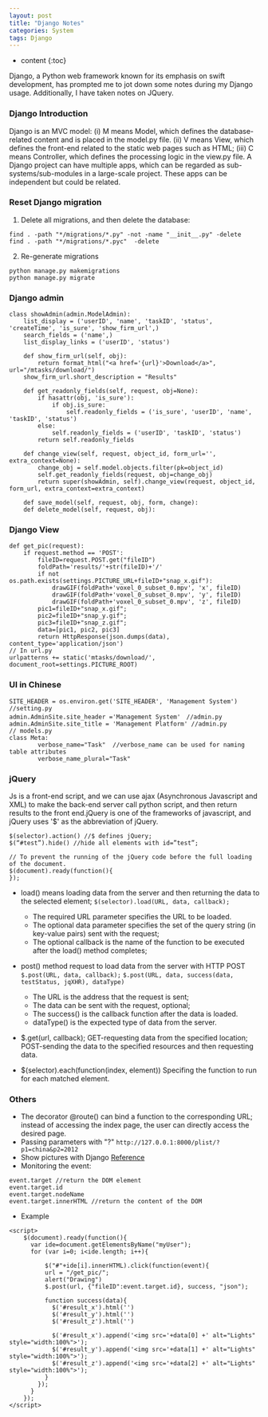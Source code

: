 ```yaml
---
layout: post
title: "Django Notes"
categories: System
tags: Django
--- 
```


* content
{:toc}

Django, a Python web framework known for its emphasis on swift development, has prompted me to jot down some notes during my Django usage. Additionally, I have taken notes on JQuery.




### **Django Introduction**

Django is an MVC model: (i) M means Model, which defines the database-related content and is placed in the model.py file. (ii) V means View, which defines the front-end related to the static web pages such as HTML; (iii) C means Controller, which defines the processing logic in the view.py file. A Django project can have multiple apps, which can be regarded as sub-systems/sub-modules in a large-scale project. These apps can be independent but could be related.

### **Reset Django migration**

1. Delete all migrations, and then delete the database:
```
find . -path "*/migrations/*.py" -not -name "__init__.py" -delete
find . -path "*/migrations/*.pyc"  -delete
```

2. Re-generate migrations
```
python manage.py makemigrations
python manage.py migrate
```

### **Django admin**

```
class showAdmin(admin.ModelAdmin):
    list_display = ('userID', 'name', 'taskID', 'status', 'createTime', 'is_sure', 'show_firm_url',)
    search_fields = ('name',)
    list_display_links = ('userID', 'status')

    def show_firm_url(self, obj):
        return format_html("<a href='{url}'>Download</a>", url="/mtasks/download/")
    show_firm_url.short_description = "Results"

    def get_readonly_fields(self, request, obj=None):
        if hasattr(obj, 'is_sure'):
            if obj.is_sure:
                self.readonly_fields = ('is_sure', 'userID', 'name', 'taskID', 'status')
        else:
            self.readonly_fields = ('userID', 'taskID', 'status')
        return self.readonly_fields
 
    def change_view(self, request, object_id, form_url='', extra_context=None):
        change_obj = self.model.objects.filter(pk=object_id)
        self.get_readonly_fields(request, obj=change_obj)
        return super(showAdmin, self).change_view(request, object_id, form_url, extra_context=extra_context)

    def save_model(self, request, obj, form, change):
    def delete_model(self, request, obj):
```

### **Django View**

```
def get_pic(request):
    if request.method == 'POST':
        fileID=request.POST.get("fileID")
        foldPath='results/'+str(fileID)+'/'
        if not os.path.exists(settings.PICTURE_URL+fileID+"snap_x.gif"):
            drawGIF(foldPath+'voxel_0_subset_0.mpv', 'x', fileID)
            drawGIF(foldPath+'voxel_0_subset_0.mpv', 'y', fileID)
            drawGIF(foldPath+'voxel_0_subset_0.mpv', 'z', fileID)
        pic1=fileID+"snap_x.gif";
        pic2=fileID+"snap_y.gif";
        pic3=fileID+"snap_z.gif";
        data=[pic1, pic2, pic3]
        return HttpResponse(json.dumps(data), content_type='application/json')
// In url.py 
urlpatterns += static('mtasks/download/', document_root=settings.PICTURE_ROOT)
```

### **UI in Chinese**

```
SITE_HEADER = os.environ.get('SITE_HEADER', 'Management System') //setting.py
admin.AdminSite.site_header ='Management System'　//admin.py
admin.AdminSite.site_title = 'Management Platform' //admin.py
// models.py
class Meta:
        verbose_name="Task"  //verbose_name can be used for naming table attributes
        verbose_name_plural="Task"
```

### **jQuery**

Js is a front-end script, and we can use ajax (Asynchronous Javascript and XML) to make the back-end server call python script, and then return results to the front end.jQuery is one of the frameworks of javascript, and jQuery uses '$' as the abbreviation of jQuery.
```
$(selector).action() //$ defines jQuery;
$(“#test”).hide() //hide all elements with id=”test”;

// To prevent the running of the jQuery code before the full loading of the document.
$(document).ready(function(){
});
```
* load() means loading data from the server and then returning the data to the selected element;
`$(selector).load(URL, data, callback);`
    * The required URL parameter specifies the URL to be loaded.
    * The optional data parameter specifies the set of the query string (in key-value pairs) sent with the request;
    * The optional callback is the name of the function to be executed after the load() method completes;

* post() method request to load data from the server with HTTP POST `$.post(URL, data, callback);`
`$.post(URL, data, success(data, testStatus, jqXHR), dataType) `
    * The URL is the address that the request is sent;
    * The data can be sent with the request, optional;
    * The success() is the callback function after the data is loaded.
    * dataType() is the expected type of data from the server.

* $.get(url, callback); GET-requesting data from the specified location; POST-sending the data to the specified resources and then requesting data.

* $(selector).each(function(index, element)) Specifing the function to run for each matched element.

### **Others**

* The decorator @route() can bind a function to the corresponding URL; instead of accessing the index page, the user can directly access the desired page.
* Passing parameters with "?" `http://127.0.0.1:8000/plist/?p1=china&p2=2012`
* Show pictures with Django [Reference](https://www.cnblogs.com/zhawj159753/p/3938134.html)
* Monitoring the event:
```
event.target //return the DOM element
event.target.id
event.target.nodeName
event.target.innerHTML //return the content of the DOM
```
* Example
```
<script>
    $(document).ready(function(){
      var ide=document.getElementsByName("myUser");
      for (var i=0; i<ide.length; i++){

          $("#"+ide[i].innerHTML).click(function(event){
          url = "/get_pic/";
          alert("Drawing")
          $.post(url, {"fileID":event.target.id}, success, "json");

          function success(data){
            $('#result_x').html('')
            $('#result_y').html('')
            $('#result_z').html('')

            $('#result_x').append('<img src='+data[0] +' alt="Lights" style="width:100%">');
            $('#result_y').append('<img src='+data[1] +' alt="Lights" style="width:100%">');
            $('#result_z').append('<img src='+data[2] +' alt="Lights" style="width:100%">');
          }
        });
      } 
    });
</script>
```